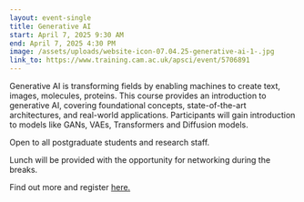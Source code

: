 ```yaml
---
layout: event-single
title: Generative AI
start: April 7, 2025 9:30 AM
end: April 7, 2025 4:30 PM
image: /assets/uploads/website-icon-07.04.25-generative-ai-1-.jpg
link_to: https://www.training.cam.ac.uk/apsci/event/5706891
---
```

Generative AI is transforming fields by enabling machines to create text, images, molecules, proteins. This course provides an introduction to generative AI, covering foundational concepts, state-of-the-art architectures, and real-world applications. Participants will gain introduction to models like GANs, VAEs, Transformers and Diffusion models.

Open to all postgraduate students and research staff.

Lunch will be provided with the opportunity for networking during the breaks.

Find out more and register [here. ](https://www.training.cam.ac.uk/apsci/event/5706891)